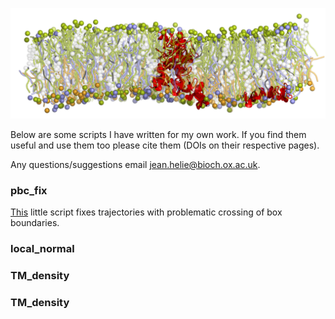 ![Membrane active peptides in complex mammalian membrane](https://github.com/jhelie/jhelie.github.io/blob/master/images/high_def_all4.png?raw=true)

Below are some scripts I have written for my own work. If you find them useful and use them too please cite them (DOIs on their respective pages).

Any questions/suggestions email jean.helie@bioch.ox.ac.uk.

### pbc_fix

[This](http://jhelie.github.io/pbc_fix/) little script fixes trajectories with problematic crossing of box boundaries.

### local_normal

### TM_density

### TM_density